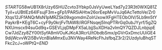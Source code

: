 $START$G58wUB1X8rUzy6SHUZcvto3Ybkp0JsVyUweLYad7y23R3t0WXQ81ZTyil+uUBtIEz64lFsujF3m+gFp1/PAR5iAHtw26orEepMvVuJq6AcTettoVe/Zr0Xtqs12JFfANQrMsN1pMRZSk09xgomdmZolrUxowXFgHTEObOIV/5Lb9m5tYPaykrB+KEgT6C+cyF9y0krjFvTtAW8/iRGFNsqej5lnqPTRrGq0ubJYyrf/5gZQNXUmscx94suGd9q+GSEVLjqDMpFX5aLbjjSuXDHa2vlmQY7QZDJLnbjspECw7JdZzy8ZY00tSyfA8mVOuKJKcA3RcrU/tObdbSmx/pGVrGxDmcUUiGE49dijWcvvW2i5BvVcnBIaMmxEu3NVWay4ReNcFhJsfbqZ3r2/2UzdyIuBhqSTFkc2cJ+oWPtQ=$END$